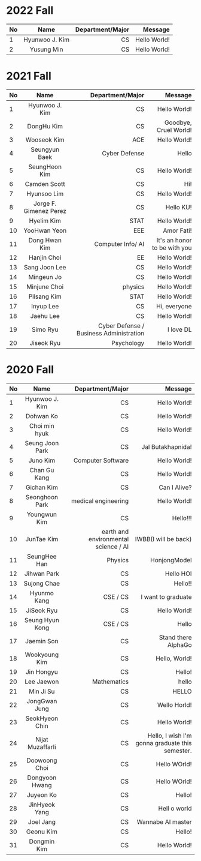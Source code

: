 2022 Fall
==
| No   |      Name      | Department/Major |      Message |
| ---- | :------------: | ---------------: | -----------: |
| 1    | Hyunwoo J. Kim |               CS | Hello World! |
| 2    |  Yusung Min    |               CS | Hello World! |

2021 Fall
==
| No   |      Name      | Department/Major |      Message |
| ---- | :------------: | ---------------: | -----------: |
| 1    | Hyunwoo J. Kim |               CS | Hello World! |
| 2   | DongHu Kim     | CS               | Goodbye, Cruel World! |
| 3   |   Wooseok Kim  |              ACE | Hello World! |
| 4   | Seungyun Baek  | Cyber Defense    | Hello          |
| 5   | SeungHeon Kim  | CS               | Hello World!  |
| 6   | Camden Scott   | CS               | Hi!          |
| 7   | Hyunsoo Lim    | CS               | Hello World! |
| 8    | Jorge F. Gimenez Perez |       CS | Hello KU!    |
| 9    | Hyelim Kim |               STAT | Hello World! |
| 10   | YooHwan Yeon | EEE | Amor Fati! |
| 11   | Dong Hwan Kim  | Computer Info/ AI| It's an honor to be with you |
| 12    | Hanjin Choi    |               EE | Hello World! | 
| 13    | Sang Joon Lee | CS             | Hello World! |
| 14   | Mingeun Jo     |   CS              | Hello World! |
| 15   |     Minjune Choi      | physics | Hello World! |
| 16    | Pilsang Kim    |               STAT | Hello World! |
| 17    | Inyup Lee    |               CS | Hi, everyone | 
| 18    | Jaehu Lee    | CS               | Hello World! | 
| 19    | Simo Ryu    | Cyber Defense / Business Administration | I love DL |
| 20    | Jiseok Ryu   | Psychology      | Hello World! |


2020 Fall
==
| No   |      Name      | Department/Major |      Message |
| ---- | :------------: | ---------------: | -----------: |
| 1    | Hyunwoo J. Kim |               CS | Hello World! |
| 2    |   Dohwan Ko    |               CS | Hello World! |
| 3    | Choi min hyuk  | CS               | Hello World! |
| 4    | Seung Joon Park| CS               | Jal Butakhapnida! |
| 5    |    Juno Kim    | Computer Software| Hello World!      |
| 6    | Chan Gu Kang   | CS               | Hello World!      |
| 7    |   Gichan Kim   |               CS | Can I Alive? |
| 8    | Seonghoon Park | medical engineering| Hello World!      |
| 9    | Youngwun Kim   | CS               | Hello!!!     |
| 10   | JunTae Kim     | earth and environmental science / AI| IWBB(I will be back) |
| 11   | SeungHee Han   |    Physics       | HonjongModel |
| 12   | Jihwan Park    | CS               | Hello HOI    |
| 13   | Sujong Chae    | CS               | Hello!!      |
| 14   | Hyunmo Kang    | CSE / CS         | I want to graduate |
| 15   | JiSeok Ryu     | CS               | Hello World! |
| 16   | Seung Hyun Kong| CSE / CS         | Hello        |
| 17   | Jaemin Son     | CS               | Stand there AlphaGo |
| 18   | Wookyoung Kim  | CS               | Hello, World! |
| 19   | Jin Hongyu     | CS               | Hello!        |
| 20   | Lee Jaewon     | Mathematics      | hello |
| 21   | Min Ji Su      | CS               | HELLO         |
| 22   | JongGwan Jung  | CS               | Wello Horld!  |
| 23   | SeokHyeon Chin | CS               | Hello World!  |
| 24   | Nijat Muzaffarli |       CS | Hello, I wish I'm gonna graduate this semester. |
| 25   | Doowoong Choi  | CS               | Hello WOrld!  |
| 26   | Dongyoon Hwang | CS               | Hello WOrld!  |
| 27   | Juyeon Ko      | CS               | Hello! |
| 28   | JinHyeok Yang  | CS               | Hell o world  |
| 29   | Joel Jang      | CS               | Wannabe AI master |
| 30   | Geonu Kim      | CS               | Hello!        |
| 31   |   Dongmin Kim  |               CS | Hello World! |
